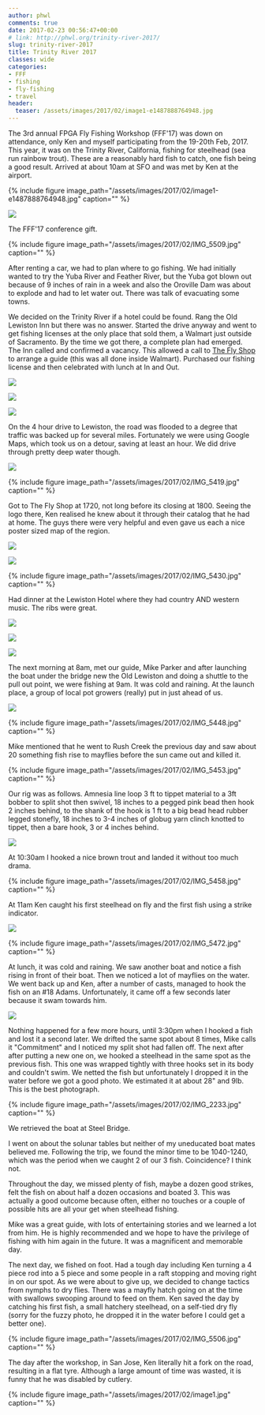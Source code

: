 ```yaml
---
author: phwl
comments: true
date: 2017-02-23 00:56:47+00:00
# link: http://phwl.org/trinity-river-2017/
slug: trinity-river-2017
title: Trinity River 2017
classes: wide
categories:
- FFF
- fishing
- fly-fishing
- travel
header:
  teaser: /assets/images/2017/02/image1-e1487888764948.jpg
---
```


The 3rd annual FPGA Fly Fishing Workshop (FFF'17) was down on attendance, only Ken and myself participating from the 19-20th Feb, 2017. This year, it was on the Trinity River, California, fishing for steelhead (sea run rainbow trout). These are a reasonably hard fish to catch, one fish being a good result. Arrived at about 10am at SFO and was met by Ken at the airport.

{% include figure image_path="/assets/images/2017/02/image1-e1487888764948.jpg" caption="" %}

<!-- more -->

![](/assets/images/2017/02/IMG_5410.jpg)

The FFF'17 conference gift.

{% include figure image_path="/assets/images/2017/02/IMG_5509.jpg" caption="" %}

After renting a car, we had to plan where to go fishing. We had initially wanted to try the Yuba River and Feather River, but the Yuba got blown out because of 9 inches of rain in a week and also the Oroville Dam was about to explode and had to let water out. There was talk of evacuating some towns.

We decided on the Trinity River if a hotel could be found. Rang the Old Lewiston Inn but there was no answer. Started the drive anyway and went to get fishing licenses at the only place that sold them, a Walmart just outside of Sacramento. By the time we got there, a complete plan had emerged. The Inn called and confirmed a vacancy. This allowed a call to [The Fly Shop](http://www.flyshop.com/) to arrange a guide (this was all done inside Walmart). Purchased our fishing license and then celebrated with lunch at In and Out.

![](/assets/images/2017/02/IMG_5411.jpg)



![](/assets/images/2017/02/IMG_5414.jpg)[
](/assets/images/2017/02/IMG_5424.jpg)

![](/assets/images/2017/02/IMG_5415.jpg)

On the 4 hour drive to Lewiston, the road was flooded to a degree that traffic was backed up for several miles. Fortunately we were using Google Maps, which took us on a detour, saving at least an hour. We did drive through pretty deep water though.

![](/assets/images/2017/02/IMG_5424.jpg)

{% include figure image_path="/assets/images/2017/02/IMG_5419.jpg" caption="" %}

Got to The Fly Shop at 1720, not long before its closing at 1800. Seeing the logo there, Ken realised he knew about it through their catalog that he had at home. The guys there were very helpful and even gave us each a nice poster sized map of the region.

![](/assets/images/2017/02/IMG_5432.jpg)

![](/assets/images/2017/02/IMG_5431.jpg)

{% include figure image_path="/assets/images/2017/02/IMG_5430.jpg" caption="" %}

Had dinner at the Lewiston Hotel where they had country AND western music. The ribs were great.[
](/assets/images/2017/02/IMG_5441.jpg)

![](/assets/images/2017/02/IMG_5440.jpg)

![](/assets/images/2017/02/IMG_5441.jpg)

![](/assets/images/2017/02/IMG_5439.jpg)

The next morning at 8am, met our guide, Mike Parker and after launching the boat under the bridge new the Old Lewiston and doing a shuttle to the pull out point, we were fishing at 9am. It was cold and raining. At the launch place, a group of local pot growers (really) put in just ahead of us.

![](/assets/images/2017/02/IMG_5447.jpg)

{% include figure image_path="/assets/images/2017/02/IMG_5448.jpg" caption="" %}



Mike mentioned that he went to Rush Creek the previous day and saw about 20 something fish rise to mayflies before the sun came out and killed it.

{% include figure image_path="/assets/images/2017/02/IMG_5453.jpg" caption="" %}

Our rig was as follows. Amnesia line loop 3 ft to tippet material to a 3ft bobber to split shot then swivel, 18 inches to a pegged pink bead then hook 2 inches behind, to the shank of the hook is 1 ft to a big bead head rubber legged stonefly, 18 inches to 3-4 inches of globug yarn clinch knotted to tippet, then a bare hook, 3 or 4 inches behind.

![](/assets/images/2017/02/IMG_5490.jpg)

At 10:30am I hooked a nice brown trout and landed it without too much drama.

{% include figure image_path="/assets/images/2017/02/IMG_5458.jpg" caption="" %}

At 11am Ken caught his first steelhead on fly and the first fish using a strike indicator.

![](/assets/images/2017/02/IMG_5460.jpg)[
](/assets/images/2017/02/IMG_5447.jpg)

{% include figure image_path="/assets/images/2017/02/IMG_5472.jpg" caption="" %}

At lunch, it was cold and raining. We saw another boat and notice a fish rising in front of their boat. Then we noticed a lot of mayflies on the water. We went back up and Ken, after a number of casts, managed to hook the fish on an #18 Adams. Unfortunately, it came off a few seconds later because it swam towards him.

![](/assets/images/2017/02/IMG_5474.jpg)[
](/assets/images/2017/02/IMG_5415.jpg)

Nothing happened for a few more hours, until 3:30pm when I hooked a fish and lost it a second later. We drifted the same spot about 8 times, Mike calls it "Commitment" and I noticed my split shot had fallen off. The next after after putting a new one on, we hooked a steelhead in the same spot as the previous fish. This one was wrapped tightly with three hooks set in its body and couldn't swim. We netted the fish but unfortunately I dropped it in the water before we got a good photo. We estimated it at about 28" and 9lb. This is the best photograph.

[
](/assets/images/2017/02/IMG_5490.jpg)

{% include figure image_path="/assets/images/2017/02/IMG_2233.jpg" caption="" %}

We retrieved the boat at Steel Bridge.

I went on about the solunar tables but neither of my uneducated boat mates believed me. Following the trip, we found the minor time to be 1040-1240, which was the period when we caught 2 of our 3 fish. Coincidence? I think not.

Throughout the day, we missed plenty of fish, maybe a dozen good strikes, felt the fish on about half a dozen occasions and boated 3. This was actually a good outcome because often, either no touches or a couple of possible hits are all your get when steelhead fishing.

Mike was a great guide, with lots of entertaining stories and we learned a lot from him. He is highly recommended and we hope to have the privilege of fishing with him again in the future. It was a magnificent and memorable day.

The next day, we fished on foot. Had a tough day including Ken turning a 4 piece rod into a 5 piece and some people in a raft stopping and moving right in on our spot. As we were about to give up, we decided to change tactics from nymphs to dry flies. There was a mayfly hatch going on at the time with swallows swooping around to feed on them. Ken saved the day by catching his first fish, a small hatchery steelhead, on a self-tied dry fly (sorry for the fuzzy photo, he dropped it in the water before I could get a better one).

{% include figure image_path="/assets/images/2017/02/IMG_5506.jpg" caption="" %}

The day after the workshop, in San Jose, Ken literally hit a fork on the road, resulting in a flat tyre. Although a large amount of time was wasted, it is funny that he was disabled by cutlery.

{% include figure image_path="/assets/images/2017/02/image1.jpg" caption="" %}
